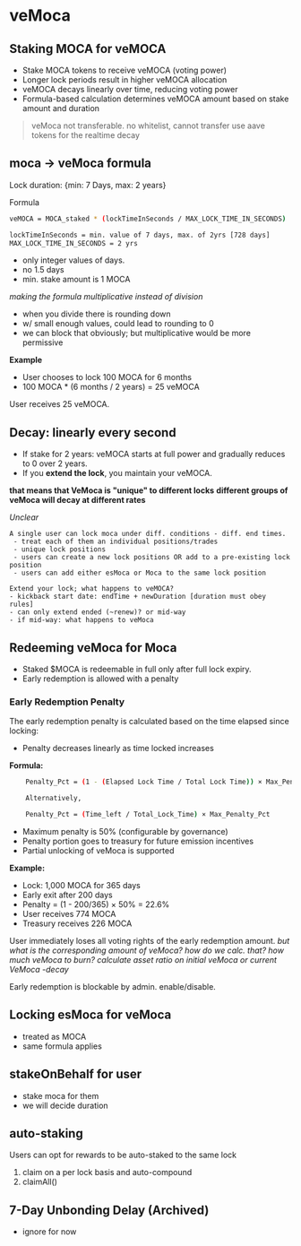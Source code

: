 # veMoca

## Staking MOCA for veMOCA

- Stake MOCA tokens to receive veMOCA (voting power)
- Longer lock periods result in higher veMOCA allocation
- veMOCA decays linearly over time, reducing voting power
- Formula-based calculation determines veMOCA amount based on stake amount and duration

> veMoca not transferable.
> no whitelist, cannot transfer
> use aave tokens for the realtime decay

## moca -> veMoca formula

Lock duration: {min: 7 Days,  max: 2 years}

Formula

```bash
veMOCA = MOCA_staked * (lockTimeInSeconds / MAX_LOCK_TIME_IN_SECONDS)

lockTimeInSeconds = min. value of 7 days, max. of 2yrs [728 days]
MAX_LOCK_TIME_IN_SECONDS = 2 yrs
```

- only integer values of days.
- no 1.5 days
- min. stake amount is 1 MOCA

*making the formula multiplicative instead of division*

- when you divide there is rounding down
- w/ small enough values, could lead to rounding to 0
- we can block that obviously; but multiplicative would be more permissive

**Example**

- User chooses to lock 100 MOCA for 6 months
- 100 MOCA * (6 months / 2 years) = 25 veMOCA

User receives 25 veMOCA.

## Decay: linearly every second

- If stake for 2 years: veMOCA starts at full power and gradually reduces to 0 over 2 years.
- If you **extend the lock**, you maintain your veMOCA.

**that means that VeMoca is "unique" to different locks**
**different groups of veMoca will decay at different rates**

*Unclear*

```smlj
A single user can lock moca under diff. conditions - diff. end times.
 - treat each of them an individual positions/trades
 - unique lock positions
 - users can create a new lock positions OR add to a pre-existing lock position
 - users can add either esMoca or Moca to the same lock position

Extend your lock; what happens to veMOCA?
- kickback start date: endTime + newDuration [duration must obey rules]
- can only extend ended (~renew)? or mid-way
- if mid-way: what happens to veMoca
```

## Redeeming veMoca for Moca

- Staked $MOCA is redeemable in full only after full lock expiry.
- Early redemption is allowed with a penalty

### Early Redemption Penalty

The early redemption penalty is calculated based on the time elapsed since locking:

- Penalty decreases linearly as time locked increases

**Formula:**

```bash
    Penalty_Pct = (1 - (Elapsed Lock Time / Total Lock Time)) × Max_Penalty_Pct

    Alternatively,

    Penalty_Pct = (Time_left / Total_Lock_Time) × Max_Penalty_Pct
```

- Maximum penalty is 50% (configurable by governance)
- Penalty portion goes to treasury for future emission incentives
- Partial unlocking of veMoca is supported

**Example:**

- Lock: 1,000 MOCA for 365 days
- Early exit after 200 days
- Penalty = (1 - 200/365) × 50% = 22.6%
- User receives 774 MOCA
- Treasury receives 226 MOCA

User immediately loses all voting rights of the early redemption amount.
*but what is the corresponding amount of veMoca? how do we calc. that?*
*how much veMoca to burn?*
*calculate asset ratio on initial veMoca or current VeMoca -decay*

Early redemption is blockable by admin. enable/disable.

## Locking esMoca for veMoca

- treated as MOCA
- same formula applies

## stakeOnBehalf for user

- stake moca for them
- we will decide duration

## auto-staking

Users can opt for rewards to be auto-staked to the same lock

1. claim on a per lock basis and auto-compound
2. claimAll()

## 7-Day Unbonding Delay (Archived)

- ignore for now